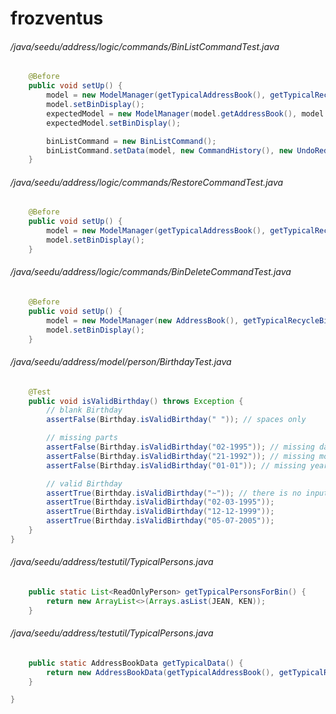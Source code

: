 # frozventus
###### /java/seedu/address/logic/commands/BinListCommandTest.java
``` java
    @Before
    public void setUp() {
        model = new ModelManager(getTypicalAddressBook(), getTypicalRecycleBin(), new UserPrefs());
        model.setBinDisplay();
        expectedModel = new ModelManager(model.getAddressBook(), model.getRecycleBin(), new UserPrefs());
        expectedModel.setBinDisplay();

        binListCommand = new BinListCommand();
        binListCommand.setData(model, new CommandHistory(), new UndoRedoStack(), true);
    }

```
###### /java/seedu/address/logic/commands/RestoreCommandTest.java
``` java
    @Before
    public void setUp() {
        model = new ModelManager(getTypicalAddressBook(), getTypicalRecycleBin(), new UserPrefs());
        model.setBinDisplay();
    }

```
###### /java/seedu/address/logic/commands/BinDeleteCommandTest.java
``` java
    @Before
    public void setUp() {
        model = new ModelManager(new AddressBook(), getTypicalRecycleBin(), new UserPrefs());
        model.setBinDisplay();
    }

```
###### /java/seedu/address/model/person/BirthdayTest.java
``` java
    @Test
    public void isValidBirthday() throws Exception {
        // blank Birthday
        assertFalse(Birthday.isValidBirthday(" ")); // spaces only

        // missing parts
        assertFalse(Birthday.isValidBirthday("02-1995")); // missing day
        assertFalse(Birthday.isValidBirthday("21-1992")); // missing month
        assertFalse(Birthday.isValidBirthday("01-01")); // missing year

        // valid Birthday
        assertTrue(Birthday.isValidBirthday("~")); // there is no input for birthday field
        assertTrue(Birthday.isValidBirthday("02-03-1995"));
        assertTrue(Birthday.isValidBirthday("12-12-1999"));
        assertTrue(Birthday.isValidBirthday("05-07-2005"));
    }
}
```
###### /java/seedu/address/testutil/TypicalPersons.java
``` java
    public static List<ReadOnlyPerson> getTypicalPersonsForBin() {
        return new ArrayList<>(Arrays.asList(JEAN, KEN));
    }

```
###### /java/seedu/address/testutil/TypicalPersons.java
``` java
    public static AddressBookData getTypicalData() {
        return new AddressBookData(getTypicalAddressBook(), getTypicalRecycleBin());
    }

}
```
